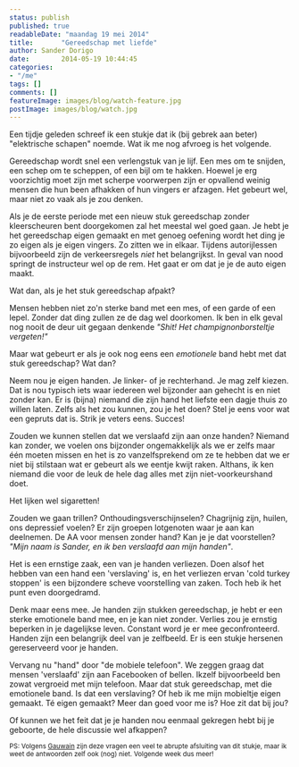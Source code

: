 ```yaml
---
status: publish
published: true
readableDate: "maandag 19 mei 2014"
title:       "Gereedschap met liefde"
author: Sander Dorigo
date:        2014-05-19 10:44:45
categories:
- "/me"
tags: []
comments: []
featureImage: images/blog/watch-feature.jpg
postImage: images/blog/watch.jpg
---
```


Een tijdje geleden schreef ik een stukje dat ik (bij gebrek aan beter) "elektrische schapen" noemde. Wat ik me nog afvroeg is het volgende.

Gereedschap wordt snel een verlengstuk van je lijf. Een mes om te snijden, een schep om te scheppen, of een bijl om te hakken. Hoewel je erg voorzichtig moet zijn met scherpe voorwerpen zijn er opvallend weinig mensen die hun been afhakken of hun vingers er afzagen. Het gebeurt wel, maar niet zo vaak als je zou denken.

Als je de eerste periode met een nieuw stuk gereedschap zonder kleerscheuren bent doorgekomen zal het meestal wel goed gaan. Je hebt je het gereedschap eigen gemaakt en met genoeg oefening wordt het ding je zo eigen als je eigen vingers. Zo zitten we in elkaar. Tijdens autorijlessen bijvoorbeeld zijn de verkeersregels *niet* het belangrijkst. In geval van nood springt de instructeur wel op de rem. Het gaat er om dat je je de auto eigen maakt.

Wat dan, als je het stuk gereedschap afpakt?

Mensen hebben niet zo'n sterke band met een mes, of een garde of een lepel. Zonder dat ding zullen ze de dag wel doorkomen. Ik ben in elk geval nog nooit de deur uit gegaan denkende *"Shit! Het champignonborsteltje vergeten!"*

Maar wat gebeurt er als je ook nog eens een *emotionele* band hebt met dat stuk gereedschap? Wat dan?

Neem nou je eigen handen. Je linker- of je rechterhand. Je mag zelf kiezen. Dat is nou typisch iets waar iedereen wel bijzonder aan gehecht is en niet zonder kan. Er is (bijna) niemand die zijn hand het liefste een dagje thuis zo willen laten. Zelfs als het zou kunnen, zou je het doen? Stel je eens voor wat een gepruts dat is. Strik je veters eens. Succes!

Zouden we kunnen stellen dat we verslaafd zijn aan onze handen? Niemand kan zonder, we voelen ons bijzonder ongemakkelijk als we er zelfs maar één moeten missen en het is zo vanzelfsprekend om ze te hebben dat we er niet bij stilstaan wat er gebeurt als we eentje kwijt raken. Althans, ik ken niemand die voor de leuk de hele dag alles met zijn niet-voorkeurshand doet.

Het lijken wel sigaretten!

Zouden we gaan trillen? Onthoudingsverschijnselen? Chagrijnig zijn, huilen, ons depressief voelen? Er zijn groepen lotgenoten waar je aan kan deelnemen. De AA voor mensen zonder hand? Kan je je dat voorstellen? *"Mijn naam is Sander, en ik ben verslaafd aan mijn handen"*.

Het is een ernstige zaak, een van je handen verliezen. Doen alsof het hebben van een hand een 'verslaving' is, en het verliezen ervan 'cold turkey stoppen' is een bijzondere scheve voorstelling van zaken. Toch heb ik het punt even doorgedramd.

Denk maar eens mee. Je handen zijn stukken gereedschap, je hebt er een sterke emotionele band mee, en je kan niet zonder. Verlies zou je ernstig beperken in je dagelijkse leven. Constant word je er mee geconfronteerd. Handen zijn een belangrijk deel van je zelfbeeld. Er is een stukje hersenen gereserveerd voor je handen.

Vervang nu "hand" door "de mobiele telefoon". We zeggen graag dat mensen 'verslaafd' zijn aan Facebooken of bellen. Ikzelf bijvoorbeeld ben zowat vergroeid met mijn telefoon. Maar dat stuk gereedschap, met die emotionele band. Is dat een verslaving? Of heb ik me mijn mobieltje eigen gemaakt. Té eigen gemaakt? Meer dan goed voor me is? Hoe zit dat bij jou?

Of kunnen we het feit dat je je handen nou eenmaal gekregen hebt bij je geboorte, de hele discussie wel afkappen?

<small>PS: Volgens [Gauwain](http://gauwain.nl) zijn deze vragen een veel te abrupte afsluiting van dit stukje, maar ik weet de antwoorden zelf ook (nog) niet. Volgende week dus meer!</small>
